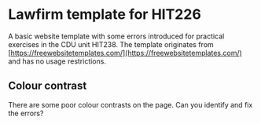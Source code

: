 # Lawfirm template for HIT226
A basic website template with some errors introduced for practical exercises in the CDU unit HIT238. The template originates from [https://freewebsitetemplates.com/](https://freewebsitetemplates.com/) and has no usage restrictions.

## Colour contrast
There are some poor colour contrasts on the page. Can you identify and fix the errors?
